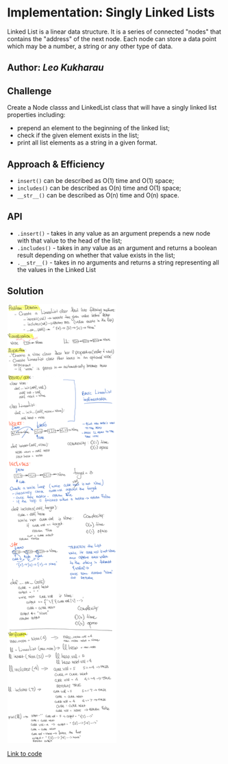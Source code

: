 # Implementation: Singly Linked Lists

Linked List is a linear data structure.
It is a series of connected "nodes" that contains the "address" of the next node. Each node can store a data point which may be a number, a string or any other type of data.

## Author: _Leo Kukharau_

## Challenge

Create a Node classs and LinkedList class that will have a singly linked list properties including:

- prepend an element to the beginning of the linked list;
- check if the given element exists in the list;
- print all list elements as a string in a given format.

## Approach & Efficiency

- `insert()` can be described as O(1) time and O(1) space;
- `includes()` can be described as O(n) time and O(1) space;
- `__str__()` can be described as O(n) time and O(n) space.

## API

- `.insert()` - takes in any value as an argument prepends a new node with that value to the head of the list;
- `.includes()` - takes in any value as an argument and returns a boolean result depending on whether that value exists in the list;
- `.__str__()` - takes in no arguments and returns a string representing all the values in the Linked List

## Solution

<img src="../../assets/linked_list.png" alt="Whiteboard Solution" style="max-width:100%;">

<a href="./linked_list.py">Link to code</a>
